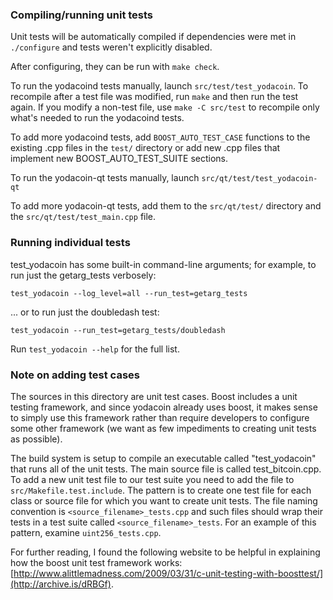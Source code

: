 ### Compiling/running unit tests

Unit tests will be automatically compiled if dependencies were met in `./configure`
and tests weren't explicitly disabled.

After configuring, they can be run with `make check`.

To run the yodacoind tests manually, launch `src/test/test_yodacoin`. To recompile
after a test file was modified, run `make` and then run the test again. If you
modify a non-test file, use `make -C src/test` to recompile only what's needed
to run the yodacoind tests.

To add more yodacoind tests, add `BOOST_AUTO_TEST_CASE` functions to the existing
.cpp files in the `test/` directory or add new .cpp files that
implement new BOOST_AUTO_TEST_SUITE sections.

To run the yodacoin-qt tests manually, launch `src/qt/test/test_yodacoin-qt`

To add more yodacoin-qt tests, add them to the `src/qt/test/` directory and
the `src/qt/test/test_main.cpp` file.

### Running individual tests

test_yodacoin has some built-in command-line arguments; for
example, to run just the getarg_tests verbosely:

    test_yodacoin --log_level=all --run_test=getarg_tests

... or to run just the doubledash test:

    test_yodacoin --run_test=getarg_tests/doubledash

Run `test_yodacoin --help` for the full list.

### Note on adding test cases

The sources in this directory are unit test cases.  Boost includes a
unit testing framework, and since yodacoin already uses boost, it makes
sense to simply use this framework rather than require developers to
configure some other framework (we want as few impediments to creating
unit tests as possible).

The build system is setup to compile an executable called "test_yodacoin"
that runs all of the unit tests.  The main source file is called
test_bitcoin.cpp. To add a new unit test file to our test suite you need
to add the file to `src/Makefile.test.include`. The pattern is to create
one test file for each class or source file for which you want to create
unit tests.  The file naming convention is `<source_filename>_tests.cpp`
and such files should wrap their tests in a test suite
called `<source_filename>_tests`. For an example of this pattern,
examine `uint256_tests.cpp`.

For further reading, I found the following website to be helpful in
explaining how the boost unit test framework works:
[http://www.alittlemadness.com/2009/03/31/c-unit-testing-with-boosttest/](http://archive.is/dRBGf).

